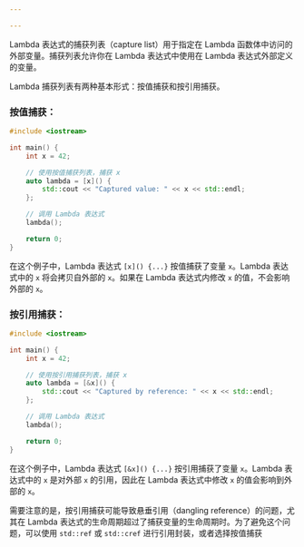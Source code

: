 ```yaml
---

---
```


Lambda 表达式的捕获列表（capture list）用于指定在 Lambda 函数体中访问的外部变量。捕获列表允许你在 Lambda 表达式中使用在 Lambda 表达式外部定义的变量。

Lambda 捕获列表有两种基本形式：按值捕获和按引用捕获。

### 按值捕获：

```cpp
#include <iostream>

int main() {
    int x = 42;

    // 使用按值捕获列表，捕获 x
    auto lambda = [x]() {
        std::cout << "Captured value: " << x << std::endl;
    };

    // 调用 Lambda 表达式
    lambda();

    return 0;
}
```

在这个例子中，Lambda 表达式 `[x]() {...}` 按值捕获了变量 `x`。Lambda 表达式中的 `x` 将会拷贝自外部的 `x`。如果在 Lambda 表达式内修改 `x` 的值，不会影响外部的 `x`。

### 按引用捕获：

```cpp
#include <iostream>

int main() {
    int x = 42;

    // 使用按引用捕获列表，捕获 x
    auto lambda = [&x]() {
        std::cout << "Captured by reference: " << x << std::endl;
    };

    // 调用 Lambda 表达式
    lambda();

    return 0;
}
```

在这个例子中，Lambda 表达式 `[&x]() {...}` 按引用捕获了变量 `x`。Lambda 表达式中的 `x` 是对外部 `x` 的引用，因此在 Lambda 表达式中修改 `x` 的值会影响到外部的 `x`。

需要注意的是，按引用捕获可能导致悬垂引用（dangling reference）的问题，尤其在 Lambda 表达式的生命周期超过了捕获变量的生命周期时。为了避免这个问题，可以使用 `std::ref` 或 `std::cref` 进行引用封装，或者选择按值捕获